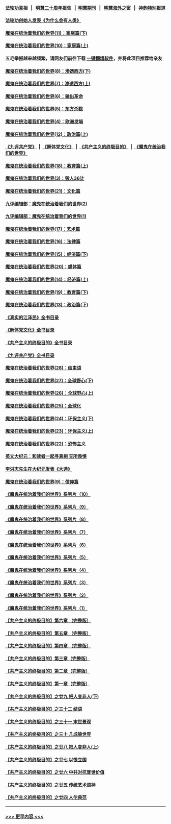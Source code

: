 #### [法轮功真相](https://github.com/gfw-breaker/truth/blob/master/README.md?t=0) &nbsp;&nbsp;|&nbsp;&nbsp; [明慧二十周年报告](https://github.com/gfw-breaker/mh-reports/blob/master/README.md?t=0) &nbsp;&nbsp;|&nbsp;&nbsp;[明慧期刊](https://github.com/gfw-breaker/mh-qikan) &nbsp;&nbsp;|&nbsp;&nbsp; [明慧海外之窗](https://github.com/gfw-breaker/mh-news/blob/master/README.md?t=0) &nbsp;&nbsp;|&nbsp;&nbsp; [神韵特别报道](https://github.com/gfw-breaker/mh-news/blob/master/shenyun.md?t=0)
#### [法轮功创始人发表《为什么会有人类》](../pages/nsc422/n13912117.md?t=03040643) 
#### [魔鬼在统治着我们的世界(11)：家庭篇(下)](../pages/nsc422/n10440961.md?t=03040643) 
#### [魔鬼在统治着我们的世界(10)：家庭篇(上)](../pages/nsc422/n10435448.md?t=03040643) 
#### 五毛举报越来越频繁，请网友们前往下载 [一键翻墙软件](https://github.com/gfw-breaker/ssr-accounts)，并将此项目推荐给亲友
#### [魔鬼在统治着我们的世界(8)：渗透西方(下)](../pages/nsc422/n10429603.md?t=03040643) 
#### [魔鬼在统治着我们的世界(7)：渗透西方(上)](../pages/nsc422/n10426013.md?t=03040643) 
#### [魔鬼在统治着我们的世界(6)：输出革命](../pages/nsc422/n10421536.md?t=03040643) 
#### [魔鬼在统治着我们的世界(5)：东方杀戮](../pages/nsc422/n10417707.md?t=03040643) 
#### [魔鬼在统治着我们的世界(4)：欧洲发端](../pages/nsc422/n10414890.md?t=03040643) 
#### [魔鬼在统治着我们的世界(12)：政治篇(上)](../pages/nsc422/n10444576.md?t=03040643) 
#### [《九评共产党》](https://github.com/begood0513/9ping.md/blob/master/README.md) &nbsp;|&nbsp; [《解体党文化》](../../../../jtdwh.md/blob/master/README.md)  &nbsp;|&nbsp; [《共产主义的终极目的》](../../../../gczydzjmd.md/blob/master/README.md) &nbsp;|&nbsp; [《魔鬼在统治我们的世界》](../../../../mgztzwmdsj.md/blob/master/README.md) 
#### [魔鬼在统治着我们的世界(18)：教育篇(上)](../pages/nsc422/n10526970.md?t=03040643) 
#### [魔鬼在统治着我们的世界(3)：毁人36计](../pages/nsc422/n10411583.md?t=03040643) 
#### [魔鬼在统治着我们的世界(21)：文化篇](../pages/nsc422/n10597706.md?t=03040643) 
#### [九评编辑部：魔鬼在统治着我们的世界(2)](../pages/nsc422/n10410036.md?t=03040643) 
#### [九评编辑部：魔鬼在统治着我们的世界(1)](../pages/nsc422/n10406825.md?t=03040643) 
#### [魔鬼在统治着我们的世界(17)：艺术篇](../pages/nsc422/n10499093.md?t=03040643) 
#### [魔鬼在统治着我们的世界(16)：法律篇](../pages/nsc422/n10485969.md?t=03040643) 
#### [魔鬼在统治着我们的世界(15)：经济篇(下)](../pages/nsc422/n10469975.md?t=03040643) 
#### [魔鬼在统治着我们的世界(20)：媒体篇](../pages/nsc422/n10586579.md?t=03040643) 
#### [魔鬼在统治着我们的世界(14)：经济篇(上)](../pages/nsc422/n10457370.md?t=03040643) 
#### [魔鬼在统治着我们的世界(19)：教育篇(下)](../pages/nsc422/n10564808.md?t=03040643) 
#### [魔鬼在统治着我们的世界(13)：政治篇(下)](../pages/nsc422/n10448270.md?t=03040643) 
#### [《真实的江泽民》全书目录](../pages/nsc422/n13721399.md?t=03040643) 
#### [《解体党文化》全书目录](../pages/nsc422/n13721157.md?t=03040643) 
#### [《共产主义的终极目的》全书目录](../pages/nsc422/n13721048.md?t=03040643) 
#### [《九评共产党》全书目录](../pages/nsc422/n13708085.md?t=03040643) 
#### [魔鬼在统治着我们的世界(28)：结束语](../pages/nsc422/n10936246.md?t=03040643) 
#### [魔鬼在统治着我们的世界(27)：全球野心(下)](../pages/nsc422/n10928319.md?t=03040643) 
#### [魔鬼在统治着我们的世界(26)：全球野心(上)](../pages/nsc422/n10900318.md?t=03040643) 
#### [魔鬼在统治着我们的世界(25)：全球化](../pages/nsc422/n10788205.md?t=03040643) 
#### [魔鬼在统治着我们的世界(24)：环保主义(下)](../pages/nsc422/n10695307.md?t=03040643) 
#### [魔鬼在统治着我们的世界(23)：环保主义(上)](../pages/nsc422/n10688613.md?t=03040643) 
#### [魔鬼在统治着我们的世界(22)：恐怖主义](../pages/nsc422/n10614727.md?t=03040643) 
#### [英文大纪元：和读者一起寻真相 无所畏惧](../pages/nsc422/n12542027.md?t=03040643) 
#### [李洪志先生在大纪元发表《大选》](../pages/nsc422/n12534746.md?t=03040643) 
#### [魔鬼在统治着我们的世界(9)：信仰篇](../pages/nsc422/n10432159.md?t=03040643) 
#### [《魔鬼在统治着我们的世界》系列片（10）](../pages/nsc422/n12292670.md?t=03040643) 
#### [《魔鬼在统治着我们的世界》系列片（9）](../pages/nsc422/n12290859.md?t=03040643) 
#### [《魔鬼在统治着我们的世界》系列片（8）](../pages/nsc422/n12287445.md?t=03040643) 
#### [《魔鬼在统治着我们的世界》系列片（7）](../pages/nsc422/n12283425.md?t=03040643) 
#### [《魔鬼在统治着我们的世界》系列片（6）](../pages/nsc422/n12282314.md?t=03040643) 
#### [《魔鬼在统治着我们的世界》系列片（5）](../pages/nsc422/n12281419.md?t=03040643) 
#### [《魔鬼在统治着我们的世界》系列片（4）](../pages/nsc422/n12274024.md?t=03040643) 
#### [《魔鬼在统治着我们的世界》系列片（3）](../pages/nsc422/n12271322.md?t=03040643) 
#### [《魔鬼在统治着我们的世界》系列片（2）](../pages/nsc422/n12269049.md?t=03040643) 
#### [《魔鬼在统治着我们的世界》系列片（1）](../pages/nsc422/n12267575.md?t=03040643) 
#### [【共产主义的终极目的】第六章 （完整版）](../pages/nsc422/n11428913.md?t=03040643) 
#### [【共产主义的终极目的】第五章 （完整版）](../pages/nsc422/n11428912.md?t=03040643) 
#### [【共产主义的终极目的】第四章 （完整版）](../pages/nsc422/n11428907.md?t=03040643) 
#### [【共产主义的终极目的】第三章（完整版）](../pages/nsc422/n11428848.md?t=03040643) 
#### [【共产主义的终极目的】第二章（完整版）](../pages/nsc422/n11428831.md?t=03040643) 
#### [【共产主义的终极目的】第一章（完整版）](../pages/nsc422/n11417651.md?t=03040643) 
#### [【共产主义的终极目的】之廿九 把人变非人(下)](../pages/nsc422/n11344140.md?t=03040643) 
#### [【共产主义的终极目的】之三十二 结语](../pages/nsc422/n11360535.md?t=03040643) 
#### [【共产主义的终极目的】之三十一 末世景观](../pages/nsc422/n11351129.md?t=03040643) 
#### [【共产主义的终极目的】之三十 几成狼世界](../pages/nsc422/n11348280.md?t=03040643) 
#### [【共产主义的终极目的】之廿八 把人变非人(上)](../pages/nsc422/n11340492.md?t=03040643) 
#### [【共产主义的终极目的】之廿七 以恨立国](../pages/nsc422/n11336944.md?t=03040643) 
#### [【共产主义的终极目的】之廿六 中共对抗普世价值](../pages/nsc422/n11324785.md?t=03040643) 
#### [【共产主义的终极目的】之廿五 传统艺术颂神](../pages/nsc422/n11296396.md?t=03040643) 
#### [【共产主义的终极目的】之廿四 人伦典范](../pages/nsc422/n11296397.md?t=03040643) 

----
#### [ >>> 更早内容 <<< ](../indexes/nsc422-earlier.md)
